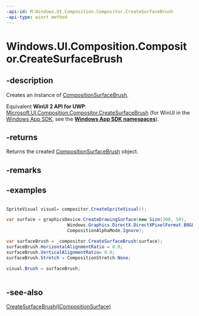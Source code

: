 ```yaml
---
-api-id: M:Windows.UI.Composition.Compositor.CreateSurfaceBrush
-api-type: winrt method
---
```


<!-- Method syntax
public Windows.UI.Composition.CompositionSurfaceBrush CreateSurfaceBrush()
-->

# Windows.UI.Composition.Compositor.CreateSurfaceBrush

## -description
Creates an instance of [CompositionSurfaceBrush](compositionsurfacebrush.md).

Equivalent **WinUI 2 API for UWP**: [Microsoft.UI.Composition.Compositor.CreateSurfaceBrush](/windows/winui/api/microsoft.ui.composition.compositor.createsurfacebrush) (for WinUI in the [Windows App SDK](/windows/apps/windows-app-sdk/), see the **[Windows App SDK namespaces](/windows/windows-app-sdk/api/winrt/)**).

## -returns
Returns the created [CompositionSurfaceBrush](compositionsurfacebrush.md) object.

## -remarks

## -examples
```csharp

SpriteVisual visual= compositor.CreateSpriteVisual();

var surface = graphicsDevice.CreateDrawingSurface(new Size(300, 50), 
                       Windows.Graphics.DirectX.DirectXPixelFormat.B8G8R8A8UIntNormalized, 
                       CompositionAlphaMode.Ignore); 

var surfaceBrush = _compositor.CreateSurfaceBrush(surface);
surfaceBrush.HorizontalAlignmentRatio = 0.0;
surfaceBrush.VerticalAlignmentRatio= 0.0;
surfaceBrush.Stretch = CompositionStretch.None;

visual.Brush = surfaceBrush;
          
```



## -see-also
[CreateSurfaceBrush(ICompositionSurface)](compositor_createsurfacebrush_1433438799.md)
